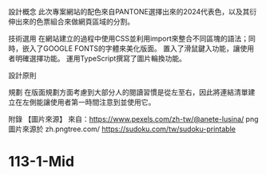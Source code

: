 
設計概念
    此次專案網站的配色來自PANTONE選擇出來的2024代表色，以及其衍伸出來的色票組合來做網頁區域的分割。

技術選用
    在網站建立的過程中使用CSS並利用import來整合不同區塊的語法；同時，嵌入了GOOGLE FONTS的字體來美化版面。
    置入了滑鼠鍵入功能，讓使用者明確選擇功能。
    運用TypeScript撰寫了圖片輪換功能。

設計原則

規劃
    在版面規劃方面考慮到大部分人的閱讀習慣是從左至右，因此將連結清單建立在左側能讓使用者第一時間注意到並使用它。

附錄
    【圖片來源】
        來自：https://www.pexels.com/zh-tw/@anete-lusina/
        png 圖片來源於 zh.pngtree.com/
        https://sudoku.com/tw/sudoku-printable

# 113-1-Mid
